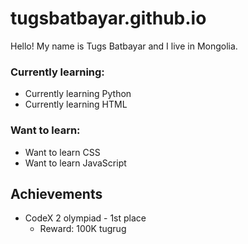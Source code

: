 # tugsbatbayar.github.io

Hello! My name is Tugs Batbayar and I live in Mongolia. 

### Currently learning:
- Currently learning Python
- Currently learning HTML

### Want to learn:
- Want to learn CSS
- Want to learn JavaScript

## Achievements
- CodeX 2 olympiad - 1st place
  - Reward: 100K tugrug
